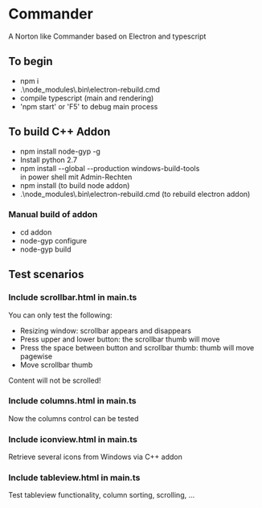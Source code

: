 # Commander
A Norton like Commander based on Electron and typescript

## To begin
* npm i
* .\node_modules\\.bin\electron-rebuild.cmd
* compile typescript (main and rendering)
* 'npm start' or 'F5' to debug main process

## To build C++ Addon
* npm install node-gyp -g
* Install python 2.7
* npm install --global --production windows-build-tools  
in power shell mit Admin-Rechten
* npm install (to build node addon) 
* .\node_modules\\.bin\electron-rebuild.cmd (to rebuild electron addon)

### Manual build of addon
* cd addon
* node-gyp configure 
* node-gyp build

## Test scenarios
### Include scrollbar.html in main.ts
You can only test the following:
* Resizing window: scrollbar appears and disappears
* Press upper and lower button: the scrollbar thumb will move
* Press the space between button and scrollbar thumb: thumb will move pagewise
* Move scrollbar thumb

Content will not be scrolled!
### Include columns.html in main.ts
Now the columns control can be tested

### Include iconview.html in main.ts
Retrieve several icons from Windows via C++ addon

### Include tableview.html in main.ts
Test tableview functionality, column sorting, scrolling, ...